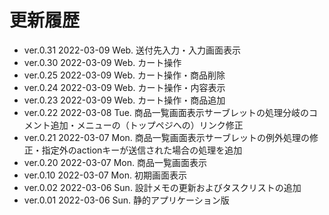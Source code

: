 # 更新履歴

  - ver.0.31 2022-03-09 Web. 送付先入力・入力画面表示
  - ver.0.30 2022-03-09 Web. カート操作
  - ver.0.25 2022-03-09 Web. カート操作・商品削除
  - ver.0.24 2022-03-09 Web. カート操作・内容表示
  - ver.0.23 2022-03-09 Web. カート操作・商品追加
  - ver.0.22 2022-03-08 Tue. 商品一覧画面表示サーブレットの処理分岐のコメント追加・メニューの（トップペジへの）リンク修正
  - ver.0.21 2022-03-07 Mon. 商品一覧画面表示サーブレットの例外処理の修正・指定外のactionキーが送信された場合の処理を追加
  - ver.0.20 2022-03-07 Mon. 商品一覧画面表示
  - ver.0.10 2022-03-07 Mon. 初期画面表示
  - ver.0.02 2022-03-06 Sun. 設計メモの更新およびタスクリストの追加
  - ver.0.01 2022-03-06 Sun. 静的アプリケーション版